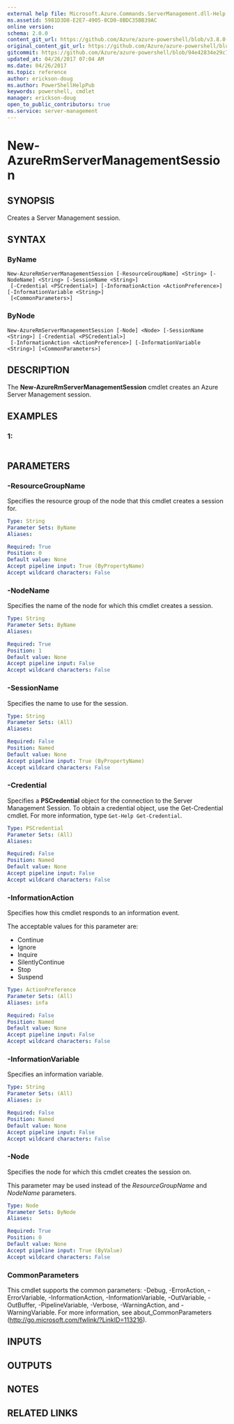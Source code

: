 ```yaml
---
external help file: Microsoft.Azure.Commands.ServerManagement.dll-Help.xml
ms.assetid: 5981D3D8-E2E7-4905-8CD0-8BDC35BB39AC
online version:
schema: 2.0.0
content_git_url: https://github.com/Azure/azure-powershell/blob/v3.8.0-April2017/src/ResourceManager/ServerManagement/Commands.ServerManagement/help/New-AzureRmServerManagementSession.md
original_content_git_url: https://github.com/Azure/azure-powershell/blob/v3.8.0-April2017/src/ResourceManager/ServerManagement/Commands.ServerManagement/help/New-AzureRmServerManagementSession.md
gitcommit: https://github.com/Azure/azure-powershell/blob/94e42834e29c78cafba9e3f1e99e14af92561036
updated_at: 04/26/2017 07:04 AM
ms.date: 04/26/2017
ms.topic: reference
author: erickson-doug
ms.author: PowerShellHelpPub
keywords: powershell, cmdlet
manager: erickson-doug
open_to_public_contributors: true
ms.service: server-management
---
```


# New-AzureRmServerManagementSession

## SYNOPSIS
Creates a Server Management session.

## SYNTAX

### ByName
```
New-AzureRmServerManagementSession [-ResourceGroupName] <String> [-NodeName] <String> [-SessionName <String>]
 [-Credential <PSCredential>] [-InformationAction <ActionPreference>] [-InformationVariable <String>]
 [<CommonParameters>]
```

### ByNode
```
New-AzureRmServerManagementSession [-Node] <Node> [-SessionName <String>] [-Credential <PSCredential>]
 [-InformationAction <ActionPreference>] [-InformationVariable <String>] [<CommonParameters>]
```

## DESCRIPTION
The **New-AzureRmServerManagementSession** cmdlet creates an Azure Server Management session.

## EXAMPLES

### 1:
```

```

## PARAMETERS

### -ResourceGroupName
Specifies the resource group of the node that this cmdlet creates a session for.

```yaml
Type: String
Parameter Sets: ByName
Aliases: 

Required: True
Position: 0
Default value: None
Accept pipeline input: True (ByPropertyName)
Accept wildcard characters: False
```

### -NodeName
Specifies the name of the node for which this cmdlet creates a session.

```yaml
Type: String
Parameter Sets: ByName
Aliases: 

Required: True
Position: 1
Default value: None
Accept pipeline input: False
Accept wildcard characters: False
```

### -SessionName
Specifies the name to use for the session.

```yaml
Type: String
Parameter Sets: (All)
Aliases: 

Required: False
Position: Named
Default value: None
Accept pipeline input: True (ByPropertyName)
Accept wildcard characters: False
```

### -Credential
Specifies a **PSCredential** object for the connection to the Server Management Session.
To obtain a credential object, use the Get-Credential cmdlet.
For more information, type `Get-Help Get-Credential`.

```yaml
Type: PSCredential
Parameter Sets: (All)
Aliases: 

Required: False
Position: Named
Default value: None
Accept pipeline input: False
Accept wildcard characters: False
```

### -InformationAction
Specifies how this cmdlet responds to an information event.

The acceptable values for this parameter are:

- Continue
- Ignore
- Inquire
- SilentlyContinue
- Stop
- Suspend

```yaml
Type: ActionPreference
Parameter Sets: (All)
Aliases: infa

Required: False
Position: Named
Default value: None
Accept pipeline input: False
Accept wildcard characters: False
```

### -InformationVariable
Specifies an information variable.

```yaml
Type: String
Parameter Sets: (All)
Aliases: iv

Required: False
Position: Named
Default value: None
Accept pipeline input: False
Accept wildcard characters: False
```

### -Node
Specifies the node for which this cmdlet creates the session on.

This parameter may be used instead of the *ResourceGroupName* and *NodeName* parameters.

```yaml
Type: Node
Parameter Sets: ByNode
Aliases: 

Required: True
Position: 0
Default value: None
Accept pipeline input: True (ByValue)
Accept wildcard characters: False
```

### CommonParameters
This cmdlet supports the common parameters: -Debug, -ErrorAction, -ErrorVariable, -InformationAction, -InformationVariable, -OutVariable, -OutBuffer, -PipelineVariable, -Verbose, -WarningAction, and -WarningVariable. For more information, see about_CommonParameters (http://go.microsoft.com/fwlink/?LinkID=113216).

## INPUTS

## OUTPUTS

## NOTES

## RELATED LINKS

